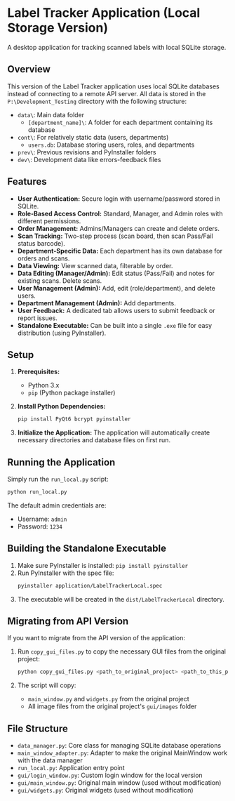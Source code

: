 # Label Tracker Application (Local Storage Version)

A desktop application for tracking scanned labels with local SQLite storage.

## Overview

This version of the Label Tracker application uses local SQLite databases instead of connecting to a remote API server. 
All data is stored in the `P:\Development_Testing` directory with the following structure:

- `data\`: Main data folder
  - `[department_name]\`: A folder for each department containing its database
- `cont\`: For relatively static data (users, departments)
  - `users.db`: Database storing users, roles, and departments
- `prev\`: Previous revisions and PyInstaller folders
- `dev\`: Development data like errors-feedback files

## Features

*   **User Authentication:** Secure login with username/password stored in SQLite.
*   **Role-Based Access Control:** Standard, Manager, and Admin roles with different permissions.
*   **Order Management:** Admins/Managers can create and delete orders.
*   **Scan Tracking:** Two-step process (scan board, then scan Pass/Fail status barcode).
*   **Department-Specific Data:** Each department has its own database for orders and scans.
*   **Data Viewing:** View scanned data, filterable by order.
*   **Data Editing (Manager/Admin):** Edit status (Pass/Fail) and notes for existing scans. Delete scans.
*   **User Management (Admin):** Add, edit (role/department), and delete users.
*   **Department Management (Admin):** Add departments.
*   **User Feedback:** A dedicated tab allows users to submit feedback or report issues.
*   **Standalone Executable:** Can be built into a single `.exe` file for easy distribution (using PyInstaller).

## Setup

1.  **Prerequisites:**
    *   Python 3.x
    *   `pip` (Python package installer)

2.  **Install Python Dependencies:**
    ```bash
    pip install PyQt6 bcrypt pyinstaller
    ```

3.  **Initialize the Application:**
    The application will automatically create necessary directories and database files on first run.

## Running the Application

Simply run the `run_local.py` script:

```bash
python run_local.py
```

The default admin credentials are:
- Username: `admin`
- Password: `1234`

## Building the Standalone Executable

1. Make sure PyInstaller is installed: `pip install pyinstaller`
2. Run PyInstaller with the spec file:
   ```bash
   pyinstaller application/LabelTrackerLocal.spec
   ```
3. The executable will be created in the `dist/LabelTrackerLocal` directory.

## Migrating from API Version

If you want to migrate from the API version of the application:

1. Run `copy_gui_files.py` to copy the necessary GUI files from the original project:
   ```bash
   python copy_gui_files.py <path_to_original_project> <path_to_this_project>
   ```

2. The script will copy:
   - `main_window.py` and `widgets.py` from the original project
   - All image files from the original project's `gui/images` folder

## File Structure

* `data_manager.py`: Core class for managing SQLite database operations
* `main_window_adapter.py`: Adapter to make the original MainWindow work with the data manager
* `run_local.py`: Application entry point
* `gui/login_window.py`: Custom login window for the local version
* `gui/main_window.py`: Original main window (used without modification)
* `gui/widgets.py`: Original widgets (used without modification) 
